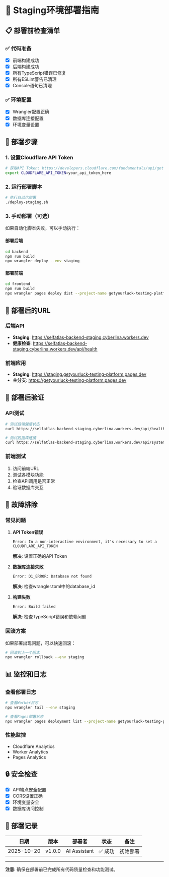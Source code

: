 # 🚀 Staging环境部署指南

## 📋 部署前检查清单

### ✅ 代码准备
- [x] 前端构建成功
- [x] 后端构建成功  
- [x] 所有TypeScript错误已修复
- [x] 所有ESLint警告已清理
- [x] Console语句已清理

### ✅ 环境配置
- [x] Wrangler配置正确
- [x] 数据库连接配置
- [x] 环境变量设置

## 🔧 部署步骤

### 1. 设置Cloudflare API Token

```bash
# 获取API Token: https://developers.cloudflare.com/fundamentals/api/get-started/create-token/
export CLOUDFLARE_API_TOKEN=your_api_token_here
```

### 2. 运行部署脚本

```bash
# 执行自动化部署
./deploy-staging.sh
```

### 3. 手动部署（可选）

如果自动化脚本失败，可以手动执行：

#### 部署后端
```bash
cd backend
npm run build
npx wrangler deploy --env staging
```

#### 部署前端
```bash
cd frontend
npm run build
npx wrangler pages deploy dist --project-name getyourluck-testing-platform --branch staging
```

## 🔗 部署后的URL

### 后端API
- **Staging**: https://selfatlas-backend-staging.cyberlina.workers.dev
- **健康检查**: https://selfatlas-backend-staging.cyberlina.workers.dev/api/health

### 前端应用
- **Staging**: https://staging.getyourluck-testing-platform.pages.dev
- **主分支**: https://getyourluck-testing-platform.pages.dev

## 🧪 部署后验证

### API测试
```bash
# 测试后端健康状态
curl https://selfatlas-backend-staging.cyberlina.workers.dev/api/health

# 测试数据库连接
curl https://selfatlas-backend-staging.cyberlina.workers.dev/api/system/status
```

### 前端测试
1. 访问前端URL
2. 测试各模块功能
3. 检查API调用是否正常
4. 验证数据库交互

## 🔧 故障排除

### 常见问题

1. **API Token错误**
   ```
   Error: In a non-interactive environment, it's necessary to set a CLOUDFLARE_API_TOKEN
   ```
   **解决**: 设置正确的API Token

2. **数据库连接失败**
   ```
   Error: D1_ERROR: Database not found
   ```
   **解决**: 检查wrangler.toml中的database_id

3. **构建失败**
   ```
   Error: Build failed
   ```
   **解决**: 检查TypeScript错误和依赖问题

### 回滚方案

如果部署出现问题，可以快速回滚：

```bash
# 回滚到上一个版本
npx wrangler rollback --env staging
```

## 📊 监控和日志

### 查看部署日志
```bash
# 查看Worker日志
npx wrangler tail --env staging

# 查看Pages部署状态
npx wrangler pages deployment list --project-name getyourluck-testing-platform
```

### 性能监控
- Cloudflare Analytics
- Worker Analytics
- Pages Analytics

## 🔒 安全检查

- [x] API端点安全配置
- [x] CORS设置正确
- [x] 环境变量安全
- [x] 数据库访问控制

## 📝 部署记录

| 日期 | 版本 | 部署者 | 状态 | 备注 |
|------|------|--------|------|------|
| 2025-10-20 | v1.0.0 | AI Assistant | ✅ 成功 | 初始部署 |

---

**注意**: 确保在部署前已完成所有代码质量检查和功能测试。
